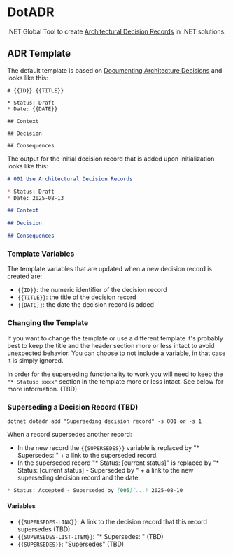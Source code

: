 # DotADR

.NET Global Tool to create [Architectural Decision Records](https://adr.github.io) in .NET solutions.

## ADR Template

The default template is based on [Documenting Architecture Decisions](https://cognitect.com/blog/2011/11/15/documenting-architecture-decisions) and looks like this:

```text
# {{ID}} {{TITLE}}

* Status: Draft
* Date: {{DATE}}

## Context

## Decision

## Consequences

```

The output for the initial decision record that is added upon initialization looks like this:

```markdown
# 001 Use Architectural Decision Records

* Status: Draft
* Date: 2025-08-13

## Context

## Decision

## Consequences

```

### Template Variables

The template variables that are updated when a new decision record is created are:

* `{{ID}}`: the numeric identifier of the decision record
* `{{TITLE}}`: the title of the decision record
* `{{DATE}}`: the date the decision record is added

### Changing the Template

If you want to change the template or use a different template it's probably best to keep the title and the header section more or less intact to avoid unexpected behavior.
You can choose to not include a variable, in that case it is simply ignored.

In order for the superseding functionality to work you will need to keep the `"* Status: xxxx"` section in the template more or less intact. See below for more information. (TBD)

### Superseding a Decision Record (TBD)

```shell
dotnet dotadr add "Superseding decision record" -s 001 or -s 1
```

When a record supersedes another record:
* In the new record the `{{SUPERSEDES}}` variable is replaced by "* Supersedes: " + a link to the superseded record.
* In the superseded record "* Status: [current status]" is replaced by "* Status: [current status] - Superseded by " + a link to the new superseding decision record and the date.

```markdown
* Status: Accepted - Superseded by [005](...) 2025-08-10
```

#### Variables

* `{{SUPERSEDES-LINK}}`: A link to the decision record that this record supersedes (TBD)
* `{{SUPERSEDES-LIST-ITEM}}`: "* Supersedes: " (TBD)
* `{{SUPERSEDES}}`: "Supersedes" (TBD)